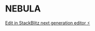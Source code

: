 # NEBULA

[Edit in StackBlitz next generation editor ⚡️](https://stackblitz.com/~/github.com/Phoenixdragon2610/NEBULA)